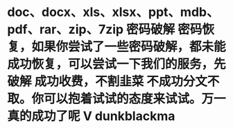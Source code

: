 # doc、docx、xls、xlsx、ppt、mdb、pdf、rar、zip、7zip 密码破解 密码恢复，如果你尝试了一些密码破解，都未能成功恢复，可以尝试一下我们的服务，先破解 成功收费，不割韭菜 不成功分文不取。你可以抱着试试的态度来试试。万一真的成功了呢    V dunkblackma
